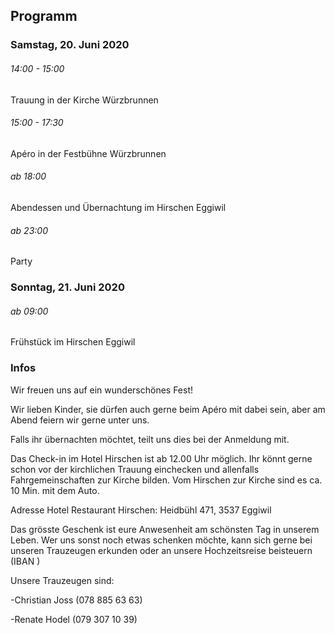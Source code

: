 ## Programm

### Samstag, 20. Juni 2020

###### 14:00 - 15:00

Trauung in der Kirche Würzbrunnen

###### 15:00 - 17:30

Apéro in der Festbühne Würzbrunnen

###### ab 18:00

Abendessen und Übernachtung im Hirschen Eggiwil

###### ab 23:00

Party

### Sonntag, 21. Juni 2020

###### ab 09:00

Frühstück im Hirschen Eggiwil

### Infos

Wir freuen uns auf ein wunderschönes Fest!

Wir lieben Kinder, sie dürfen auch gerne beim Apéro mit dabei sein, aber am Abend feiern wir gerne unter uns.

Falls ihr übernachten möchtet, teilt uns dies bei der Anmeldung mit.

Das Check-in im Hotel Hirschen ist ab 12.00 Uhr möglich. Ihr könnt gerne schon vor der kirchlichen Trauung einchecken und allenfalls Fahrgemeinschaften zur Kirche bilden. Vom Hirschen zur Kirche sind es ca. 10 Min. mit dem Auto.

Adresse Hotel Restaurant Hirschen: Heidbühl 471, 3537 Eggiwil

Das grösste Geschenk ist eure Anwesenheit am schönsten Tag in unserem Leben. Wer uns sonst noch etwas schenken möchte, kann sich gerne bei unseren Trauzeugen erkunden oder an unsere Hochzeitsreise beisteuern (IBAN  )

Unsere Trauzeugen sind:

\-Christian Joss (078 885 63 63)

\-Renate Hodel (079 307 10 39)
